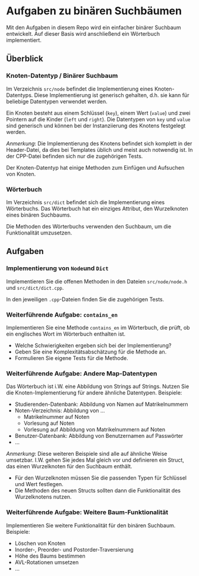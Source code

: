 # Aufgaben zu binären Suchbäumen

Mit den Aufgaben in diesem Repo wird ein einfacher binärer Suchbaum entwickelt.
Auf dieser Basis wird anschließend ein Wörterbuch implementiert.

## Überblick

### Knoten-Datentyp / Binärer Suchbaum

Im Verzeichnis `src/node` befindet die Implementierung eines Knoten-Datentyps.
Diese Implementierung ist generisch gehalten, d.h. sie kann für beliebige Datentypen
verwendet werden.

Ein Knoten besteht aus einem Schlüssel (`key`), einem Wert (`value`)
und zwei Pointern auf die Kinder (`left` und `right`).
Die Datentypen von `key` und `value` sind generisch und können bei der
Instanziierung des Knotens festgelegt werden.

*Anmerkung*: Die Implementierung des Knotens befindet sich komplett in der Header-Datei,
da dies bei Templates üblich und meist auch notwendig ist.
In der CPP-Datei befinden sich nur die zugehörigen Tests.

Der Knoten-Datentyp hat einige Methoden zum Einfügen und Aufsuchen von Knoten.

### Wörterbuch

Im Verzeichnis `src/dict` befindet sich die Implementierung eines Wörterbuchs.
Das Wörterbuch hat ein einziges Attribut, den Wurzelknoten eines binären Suchbaums.

Die Methoden des Wörterbuchs verwenden den Suchbaum, um die Funktionalität umzusetzen.

## Aufgaben

### Implementierung von `Node`und `Dict`

Implementieren Sie die offenen Methoden in den Dateien
`src/node/node.h` und `src/dict/dict.cpp`.

In den jeweiligen `.cpp`-Dateien finden Sie die zugehörigen Tests.

### Weiterführende Aufgabe: `contains_en`

Implementieren Sie eine Methode `contains_en` im Wörterbuch,
die prüft, ob ein englisches Wort im Wörterbuch enthalten ist.

* Welche Schwierigkeiten ergeben sich bei der Implementierung?
* Geben Sie eine Komplexitätsabschätzung für die Methode an.
* Formulieren Sie eigene Tests für die Methode.

### Weiterführende Aufgabe: Andere Map-Datentypen

Das Wörterbuch ist i.W. eine Abbildung von Strings auf Strings.
Nutzen Sie die Knoten-Implementierung für andere ähnliche Datentypen.
Beispiele:

* Studierenden-Datenbank: Abbildung von Namen auf Matrikelnummern
* Noten-Verzeichnis: Abbildung von ...
  * Matrikelnummer auf Noten
  * Vorlesung auf Noten
  * Vorlesung auf Abbildung von Matrikelnummern auf Noten
* Benutzer-Datenbank: Abbildung von Benutzernamen auf Passwörter
* ...

*Anmerkung*: Diese weiteren Beispiele sind alle auf ähnliche Weise umsetzbar.
I.W. gehen Sie jedes Mal gleich vor und definieren ein Struct,
das einen Wurzelknoten für den Suchbaum enthält.

* Für den Wurzelknoten müssen Sie die passenden Typen für Schlüssel und Wert festlegen.
* Die Methoden des neuen Structs sollten dann die Funktionalität des Wurzelknotens nutzen.

### Weiterführende Aufgabe: Weitere Baum-Funktionalität

Implementieren Sie weitere Funktionalität für den binären Suchbaum.
Beispiele:

* Löschen von Knoten
* Inorder-, Preorder- und Postorder-Traversierung
* Höhe des Baums bestimmen
* AVL-Rotationen umsetzen
* ...
